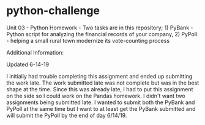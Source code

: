 # python-challenge
Unit 03 - Python Homework - Two tasks are in this repository; 1) PyBank - Python script for analyzing the financial records of your company, 2) PyPoll - helping a small rural town modernize its vote-counting process

Additional Information:

Updated 6-14-19

I initially had trouble completing this assignment and ended up submitting the work late.  The work submitted late was not complete but was in the best shape at
the time.  Since this was already late, I had to put this assignment on the side so I could work on the Pandas homework.  I didn't want two assignments being
submitted late.  I wanted to submit both the PyBank and PyPoll at the same time but I want to at least get the PyBank submitted and will submit the PyPoll by the 
end of day 6/14/19.



